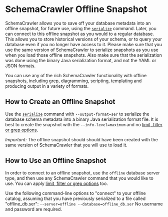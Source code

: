 # SchemaCrawler Offline Snapshot

SchemaCrawler allows you to save off your database metadata into an 
offline snapshot, for future use, using the [`serialize`](serialize.html) command. 
Later, you can connect to this offline snapshot as you would to a regular database. 
This allows you to store historical versions of your schema, or to query your 
database even if you no longer have access to it. Please make sure that you use
the same version of SchemaCrawler to serialize snapshots as you use when you 
load those offline snapshots. Also make sure that the serialization was done using
the binary Java serialization format, and not the YAML or JSON formats.

You can use any of the rich SchemaCrawler functionality with offline 
snapshots, including grep, diagramming, scripting, templating and 
producing output in a variety of formats. 

## How to Create an Offline Snapshot

Use the [`serialize`](serialize.html) command with `--output-format=ser` to 
serialize the database schema metadata into a binary Java serialization
format file. It is best to create the snapshot with the `--info-level=maximum`
and no [limit, filter or grep options](schemacrawler-shell.html).

*Important:* The offline snapshot should should have been created with 
the same version of SchemaCrawler that you will use to load it.


## How to Use an Offline Snapshot

In order to connect to an offline snapshot, use the `offline` database
server type, and then use any SchemaCrawler command that you would like
to use. You can apply [limit, filter or grep options](schemacrawler-shell.html)
too.

Use the following command-line options to "connect" to your offline catalog,
assuming that you have previously serialized to a file called "offline_db.ser": 
`--server=offline --database=offline_db.ser`
No username and password are required.
 